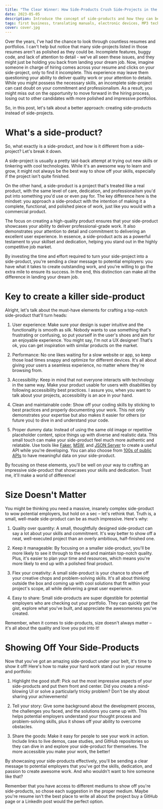 ```yaml
---
title: "The Clear Winner: How Side-Products Crush Side-Projects in the Race for Your Dream Job"
date: 2023-05-05
description: Introduce the concept of side-products and how they can better showcase a developer's skills and professionalism comparing to side-projects.
tags: first business, translating manuals, electronic devices, MP3 technology, father and child business, user experience, Persian translation, entrepreneurship
cover: cover.jpg
---
```


Over the years, I've had the chance to look through countless resumes and portfolios. I can't help but notice that many side-projects listed in those resumes aren't as polished as they could be. Incomplete features, buggy code, and lack of attention to detail - we've all seen these issues, and they might just be holding you back from landing your dream job. Now, imagine someone in charge of hiring comes across your resume and clicks on your side-project, only to find it incomplete. This experience may leave them questioning your ability to deliver quality work or your attention to details. While you might possess the necessary skills, an incomplete side-project can cast doubt on your commitment and professionalism. As a result, you might miss out on the opportunity to move forward in the hiring process, losing out to other candidates with more polished and impressive portfolios.

So, in this post, let's talk about a better approach: creating side-products instead of side-projects.

# What's a side-product?

So, what exactly is a side-product, and how is it different from a side-project? Let's break it down.

A side-project is usually a pretty laid-back attempt at trying out new skills or tinkering with cool technologies. While it's an awesome way to learn and grow, it might not always be the best way to show off your skills, especially if the project isn't quite finished.

On the other hand, a side-product is a project that's treated like a real product, with the same level of care, dedication, and professionalism you'd put into something you'd use or even pay for. The key difference here is the mindset: you approach a side-product with the intention of making it a complete, functional, and polished piece of work, just like you would with a commercial product.

The focus on creating a high-quality product ensures that your side-product showcases your ability to deliver professional-grade work. It also demonstrates your attention to detail and commitment to delivering an excellent user experience. In essence, a side-product acts as a powerful testament to your skillset and dedication, helping you stand out in the highly competitive job market.

By investing the time and effort required to turn your side-project into a side-product, you're sending a clear message to potential employers: you have what it takes to create outstanding work, and you're willing to go the extra mile to ensure its success. In the end, this distinction can make all the difference in landing your dream job.

# Key to create a killer side-product

Alright, let's talk about the must-have elements for crafting a top-notch side-product that'll turn heads:

1. User experience: Make sure your design is super intuitive and the functionality is smooth as silk. Nobody wants to use something that's frustrating or confusing, so put yourself in the user's shoes and aim for an enjoyable experience. You might say, I'm not a UX designer! That's ok, you can get inspiration with similar products on the market.

1. Performance: No one likes waiting for a slow website or app, so keep those load times snappy and optimize for different devices. It's all about giving your users a seamless experience, no matter where they're browsing from.

1. Accessibility: Keep in mind that not everyone interacts with technology in the same way. Make your product usable for users with disabilities by following accessibility best practices. I assure you, when you want to talk about your projects, accessibility is an ace in your hand.

1. Clean and maintainable code: Show off your coding skills by sticking to best practices and properly documenting your work. This not only demonstrates your expertise but also makes it easier for others (or future you) to dive in and understand your code.

1. Proper dummy data: Instead of using the same old image or repetitive placeholder content, spice things up with diverse and realistic data. This small touch can make your side-product feel much more authentic and relatable. Use tools like [Faker](https://fakerjs.dev/), [MSW](https://mswjs.io/), and [JSON Server](https://github.com/typicode/json-server) to create a useful API while you're developing. You can also choose from [100s of public APIs](https://github.com/public-apis/public-apis) to have meaningful data on your side-product.

By focusing on these elements, you'll be well on your way to crafting an impressive side-product that showcases your skills and dedication. Trust me, it'll make a world of difference!

# Size Doesn't Matter

You might be thinking you need a massive, insanely complex side-product to wow potential employers, but hold on a sec – let's rethink that. Truth is, a small, well-made side-product can be as much impressive. Here's why:

1. Quality over quantity: A small, thoughtfully designed side-product can say a lot about your skills and commitment. It's way better to show off a neat, well-executed project than an overly ambitious, half-finished one.

1. Keep it manageable: By focusing on a smaller side-product, you'll be more likely to see it through to the end and maintain top-notch quality. Plus, it's easier to plan your time and resources, which means you're more likely to end up with a polished final product.

1. Flex your creativity: A small side-product is your chance to show off your creative chops and problem-solving skills. It's all about thinking outside the box and coming up with cool solutions that fit within your project's scope, all while delivering a great user experience.

1. Easy to share: Small side-products are super digestible for potential employers who are checking out your portfolio. They can quickly get the gist, explore what you've built, and appreciate the awesomeness you've created.

Remember, when it comes to side-products, size doesn't always matter – it's all about the quality and love you put into it!

# Showing Off Your Side-Products

Now that you've got an amazing side-product under your belt, it's time to show it off! Here's how to make your hard work stand out in your resume and portfolio:

1. Highlight the good stuff: Pick out the most impressive aspects of your side-products and put them front and center. Did you create a mind-blowing UI or solve a particularly tricky problem? Don't be shy about sharing your achievements!

1. Tell your story: Give some background about the development process, the challenges you faced, and the solutions you came up with. This helps potential employers understand your thought process and problem-solving skills, plus it shows off your ability to overcome obstacles.

1. Share the goods: Make it easy for people to see your work in action. Include links to live demos, case studies, and GitHub repositories so they can dive in and explore your side-product for themselves. The more accessible you make your work, the better!

By showcasing your side-products effectively, you'll be sending a clear message to potential employers that you've got the skills, dedication, and passion to create awesome work. And who wouldn't want to hire someone like that?

Remember that you have access to different mediums to show off you're side-products, so chose each suggestion in the proper medium. Maybe you're resume isn't the best place to write all about the project buy a GitHub page or a LinkedIn post would the perfect option.
